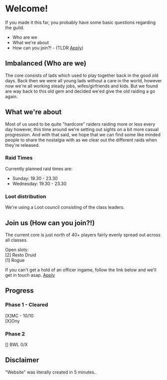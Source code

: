 # Welcome!

If you made it this far, you probably have some basic questions regarding the guild.
- Who are we
- What we're about
- How can you join?! - (TLDR [Apply](https://forms.gle/L4999y2iGFdHx6Sf9))

## Imbalanced (Who are we)

The core consists of lads which used to play together back in the good old days. 
Back then we were all young lads without a care in the world, however now we're all working steady
jobs, wifes/girfriends and kids. But we found are way back to this old gem and decided we'ed give
the old raiding a go again.

## What we're about

Most of us used to be quite "hardcore" raiders raiding more or less every day however, this time around
we're setting out sights on a bit more casual progression. And with that said, we hope that we can
find some like minded people to share the nostalgia with as we clear out the different raids when they're
released.

### Raid Times
Currently planned raid times are:
* Sunday: 19.30 - 23.30
* Wednesday: 19.30 - 23.30

### Loot distribution

We're using a Loot council consisting of the class leaders.

## Join us (How can you join?!)

The current core is just north of 40+ players fairly evenly spread out across all classes.  

Open slots:  
[2] Resto Druid  
[1] Rogue  

If you can't get a hold of an officer ingame, follow the link below and we'll get in touch asap.
[Apply](https://forms.gle/L4999y2iGFdHx6Sf9)

## Progress

### Phase 1 - Cleared  

[X]MC - 10/10  
[X]Ony  

### Phase 2  
[] BWL 0/X

## Disclaimer

"Website" was literally created in 5 minutes..

